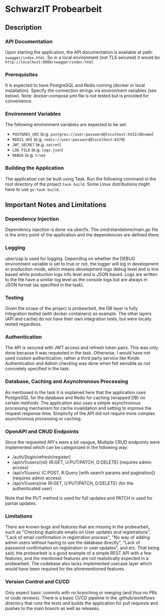# SchwarzIT Probearbeit

## Description

### API Documentation
Upon starting the application, the API documentation is available at path: `swagger/index.html`.
So in a local environment (not TLS secured) it would be `http://localhost:8080/swagger/index.html`

### Prerequisites
It is expected to have PostgreSQL and Redis running (docker or local installation). Specify the connection strings via environment variables (see below). Note: docker-compose.yml file is not tested but is provided for convenience.

### Environment Variables
The following environment variables are expected to be set:
- `POSTGRES_URI` (e.g. `postgres://user:password@localhost:5432/dbname`)
- `REDIS_URI` (e.g. `redis://user:password@localhost:6379`)
- `JWT_SECRET` (e.g. `secret`)
- `LOG_FILE` (e.g. `logs.json`)
- `DEBUG` (e.g. `true`)

### Building the Application
The application can be built using Task. Run the following command in the root directory of the project `task build`. Some Linux distributions might have to use ```go-task build```.

## Important Notes and Limitations

### Dependency Injection
Dependency injection is done via uber/fx. The cmd/standalone/main.go file is the entry point of the application and the dependencies are defined there.

### Logging
uber/zap is used for logging. Depending on whether the DEBUG environment variable is set to true or not, the logger will log in development or production mode, which means development logs debug level and is line based while production logs info level and is JSON based. Logs are written to the file have a similar log level as the console logs but are always in JSON format (as specified in the task).

### Testing
Given the scope of the project is probearbeit, the DB layer is fully integration tested (with docker containers) as example. The other layers (API and cache) do not have their own integration tests, but were locally tested regardless.

### Authentication
The API is secured with JWT access and refresh token pairs. This was only done because it was requested in the task. Otherwise, I would have not used custom authentication, rather a third party service like Kinde. Authentication and Admin checking was done when felt sensible as not concretely specified in the task.

### Database, Caching and Asynchronous Processing
As mentioned in the task it is explained here that the application uses PostgreSQL for the database and Redis for caching (wrapped DB) on certain methods. The application also uses a simple asynchronous processing mechanism for cache invalidation and setting to improve the request response time. Simplicity of the API did not require more complex asynchronous processing or caching.

### OpenAPI and CRUD Endpoints
Since the requested API's were a bit vaugue, Multiple CRUD endpoints were implemented which can be categorized in the following way:
- /auth/[login/refresh/register]
- /api/v1/users/{id} (R:GET, U:PUT/PATCH, D:DELETE) (requires admin access)
- /api/v1/users/ (C:POST, R:Query [with search params and pagination]) (requires admin access)
- /api/v1/users/me (R:GET, U:PUT/PATCH, D:DELETE) (for the authenticated user)

Note that the PUT method is used for full updates and PATCH is used for partial updates.

### Limitations
There are known bugs and features that are missing in the probearbeit, such as "Checking duplicate emails on User updates and registrations", "Lack of email confirmation in registration process", "No way of adding admin users without having to use the database directly", "Lack of password confirmation on registration or user updates", and etc. That being said, the probearbeit is a good example of a simple REST API with a few features, and the mentioned features are not realistically expected in a probearbeit.
The codebase also lacks implemented usecase layer which would have been required for the aforementioned features.

### Version Control and CI/CD
Only expect basic commits with no branching or merging (and thus no PRs or code reviews). There is a basic CI/CD pipeline in the .github/workflows directory that runs the tests and builds the application for pull requests and pushes to the main branch as well as releases.
